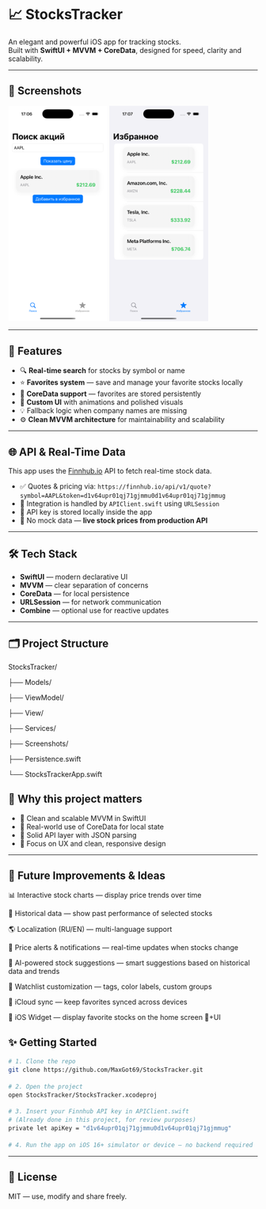 # 📈 StocksTracker

An elegant and powerful iOS app for tracking stocks.  
Built with **SwiftUI + MVVM + CoreData**, designed for speed, clarity and scalability.

---

## 📸 Screenshots

<p float="left">
  <img src="StocksTracker/Screenshots/screen-1.png" width="200" />
  <img src="StocksTracker/Screenshots/screen-2.png" width="200" />
</p>

---

## 🚀 Features

- 🔍 **Real-time search** for stocks by symbol or name
- ⭐ **Favorites system** — save and manage your favorite stocks locally
- 💾 **CoreData support** — favorites are stored persistently
- 🎨 **Custom UI** with animations and polished visuals
- 💡 Fallback logic when company names are missing
- ⚙️ **Clean MVVM architecture** for maintainability and scalability

---

## 🌐 API & Real-Time Data

This app uses the [Finnhub.io](https://finnhub.io) API to fetch real-time stock data.

- ✅ Quotes & pricing via: `https://finnhub.io/api/v1/quote?symbol=AAPL&token=d1v64upr01qj71gjmmu0d1v64upr01qj71gjmmug`
- 🧠 Integration is handled by `APIClient.swift` using `URLSession`
- 🔐 API key is stored locally inside the app
- 🚀 No mock data — **live stock prices from production API**

---

## 🛠️ Tech Stack

- **SwiftUI** — modern declarative UI
- **MVVM** — clear separation of concerns
- **CoreData** — for local persistence
- **URLSession** — for network communication
- **Combine** — optional use for reactive updates

---

## 🗂 Project Structure

StocksTracker/

├── Models/

├── ViewModel/

├── View/

├── Services/

├── Screenshots/

├── Persistence.swift

└── StocksTrackerApp.swift

## 🧠 Why this project matters

- 🔸 Clean and scalable MVVM in SwiftUI
- 🔸 Real-world use of CoreData for local state
- 🔸 Solid API layer with JSON parsing
- 🔸 Focus on UX and clean, responsive design

---
## 🧩 Future Improvements & Ideas

📊 Interactive stock charts — display price trends over time

🧩 Historical data — show past performance of selected stocks

🌎 Localization (RU/EN) — multi-language support

🔔 Price alerts & notifications — real-time updates when stocks change

🧠 AI-powered stock suggestions — smart suggestions based on historical data and trends

💎 Watchlist customization — tags, color labels, custom groups

💼 iCloud sync — keep favorites synced across devices

📱 iOS Widget — display favorite stocks on the home screen
 🔸+UI

## ✨ Getting Started

```bash
# 1. Clone the repo
git clone https://github.com/MaxGot69/StocksTracker.git

# 2. Open the project
open StocksTracker/StocksTracker.xcodeproj

# 3. Insert your Finnhub API key in APIClient.swift
# (Already done in this project, for review purposes)
private let apiKey = "d1v64upr01qj71gjmmu0d1v64upr01qj71gjmmug"

# 4. Run the app on iOS 16+ simulator or device — no backend required
```
---

## 🧪 License

MIT — use, modify and share freely.

